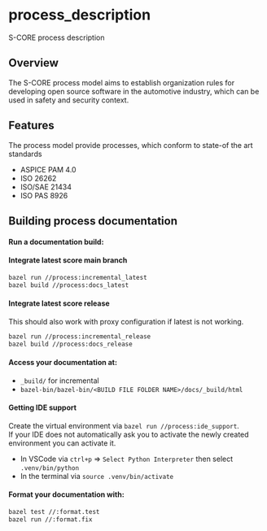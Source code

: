 # process_description

S-CORE process description

## Overview

The S-CORE process model aims to establish organization rules for developing open source software in the automotive industry, which can be used in safety and security context.

## Features

The process model provide processes, which conform to state-of the art standards

- ASPICE PAM 4.0
- ISO 26262
- ISO/SAE 21434
- ISO PAS 8926

## Building process documentation

#### Run a documentation build:

#### Integrate latest score main branch

```bash
bazel run //process:incremental_latest
bazel build //process:docs_latest
```

#### Integrate latest score release

This should also work with proxy configuration if latest is not working.

```bash
bazel run //process:incremental_release
bazel build //process:docs_release
```

#### Access your documentation at:

- `_build/` for incremental
- `bazel-bin/bazel-bin/<BUILD FILE FOLDER NAME>/docs/_build/html`

#### Getting IDE support

Create the virtual environment via `bazel run //process:ide_support`.\
If your IDE does not automatically ask you to activate the newly created environment you can activate it.

- In VSCode via `ctrl+p` => `Select Python Interpreter` then select `.venv/bin/python`
- In the terminal via `source .venv/bin/activate`

#### Format your documentation with:

```bash
bazel test //:format.test
bazel run //:format.fix
```

